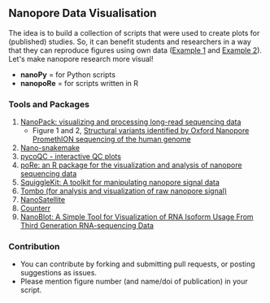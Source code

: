 ## Nanopore Data Visualisation

The idea is to build a collection of scripts that were used to create plots for (published) studies. So, it can benefit students and researchers in a way that they can reproduce figures using own data ([Example 1](https://github.com/pschloss/Kozich_ReAnalysis_AEM_2017/blob/master/code/plot_nmds.R) and [Example 2](https://github.com/bioinf/weswgs)). Let's make nanopore research more visual!

- **nanoPy** = for Python scripts
- **nanopoRe** = for scripts written in R

### Tools and Packages

1. [NanoPack: visualizing and processing long-read sequencing data](https://github.com/wdecoster/nanopack)
    - Figure 1 and 2, [Structural variants identified by Oxford Nanopore PromethION sequencing of the human genome](https://genome.cshlp.org/content/early/2019/06/11/gr.244939.118.abstract)
2. [Nano-snakemake](https://github.com/wdecoster/nano-snakemake)
3. [pycoQC - interactive QC plots](https://github.com/a-slide/pycoQC)
4. [poRe: an R package for the visualization and analysis of nanopore sequencing data](https://academic.oup.com/bioinformatics/article/31/1/114/2365693)
5. [SquiggleKit: A toolkit for manipulating nanopore signal data](https://github.com/Psy-Fer/SquiggleKit)
6. [Tombo (for analysis and visualization of raw nanopore signal)](https://github.com/nanoporetech/tombo)
7. [NanoSatellite](https://github.com/arnederoeck/NanoSatellite)
8. [Counterr](https://github.com/dayzerodx/counterr)
9. [NanoBlot: A Simple Tool for Visualization of RNA Isoform Usage From Third Generation RNA-sequencing Data](https://www.biorxiv.org/content/10.1101/2022.10.26.513894v1)

### Contribution

- You can contribute by forking and submitting pull requests, or posting suggestions as issues. 
- Please mention figure number (and name/doi of publication) in your script.
